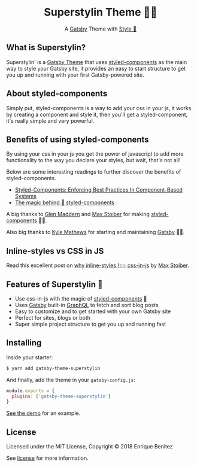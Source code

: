 <h1 align="center">Superstylin Theme 🎉😲</h1>

<p align="center">A <a href="https://github.com/gatsbyjs/gatsby" target="_blank">Gatsby</a> Theme with <a href="https://styled-components.com/" target="_blank">Style 💅</a></p>

## What is Superstylin?
Superstylin' is a [Gatsby Theme](https://www.gatsbyjs.org/docs/themes/) that uses [styled-components](https://styled-components.com/) as the main way to style your Gatsby site, it provides an easy to start structure to get you up and running with your first Gatsby-powered site.

## About styled-components
Simply put, styled-components is a way to add your css in your js, it works by creating a component and style it, then you'll get a styled-component, it's really simple and very powerful.

## Benefits of using styled-components
By using your css in your js you get the power of javascript to add more functionality to the way you declare your styles, but wait, that's not all!

Below are some interesting readings to further discover the benefits of styled-components.

* [Styled-Components: Enforcing Best Practices In Component-Based Systems](https://www.smashingmagazine.com/2017/01/styled-components-enforcing-best-practices-component-based-systems/)
* [The magic behind 💅 styled-components](http://mxstbr.blog/2016/11/styled-components-magic-explained/)

A big thanks to [Glen Maddern](https://twitter.com/glenmaddern) and [Max Stoiber](https://twitter.com/mxstbr) for making [styled-components](https://github.com/styled-components/styled-components) 👏🎉.

Also big thanks to [Kyle Mathews](https://github.com/KyleAMathews) for starting and maintaining [Gatsby](https://github.com/gatsbyjs/gatsby) 👏🎊.

## Inline-styles vs CSS in JS
Read this excellent post on [why inline-styles !== css-in-js](http://mxstbr.blog/2016/11/inline-styles-vs-css-in-js/) by [Max Stoiber](https://github.com/mxstbr).

## Features of Superstylin 💖
* Use css-in-js with the magic of [styled-components](https://github.com/styled-components/styled-components) 💅
* Uses [Gatsby](https://www.gatsbyjs.org) built-in [GraphQL](http://graphql.org) to fetch and sort blog posts
* Easy to customize and to get started with your own Gatsby site
* Perfect for sites, blogs or both
* Super simple project structure to get you up and running fast

## Installing

Inside your starter:

```sh
$ yarn add gatsby-theme-superstylin
```

And finally, add the theme in your `gatsby-config.js`:

```js
module.exports = {
  plugins: ['gatsby-theme-superstylin']
}
```

[See the demo](https://github.com/bntzio/gatsby-theme-superstylin/tree/master/demo) for an example.

## License
Licensed under the MIT License, Copyright © 2018 Enrique Benitez

See [license](https://github.com/bntzio/gatsby-theme-superstylin/blob/master/license) for more information.
